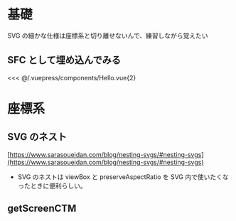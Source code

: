 # 基礎

SVG の細かな仕様は座標系と切り離せないんで、練習しながら覚えたい

## SFC として埋め込んでみる

<Hello msg="Wooo"/>

<<< @/.vuepress/components/Hello.vue{2}

# 座標系

## SVG のネスト

[https://www.sarasoueidan.com/blog/nesting-svgs/#nesting-svgs](https://www.sarasoueidan.com/blog/nesting-svgs/#nesting-svgs)

<NestingSvg />

- SVG のネストは viewBox と preserveAspectRatio を SVG 内で使いたくなったときに便利らしい。

## getScreenCTM
